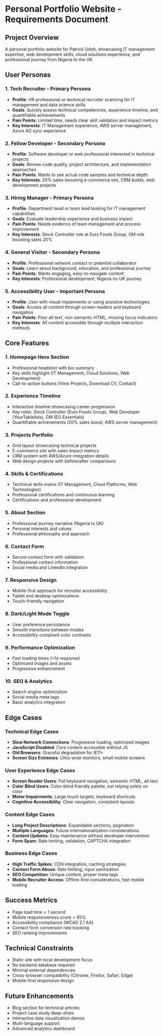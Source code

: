 # Personal Portfolio Website - Requirements Document

## Project Overview
A personal portfolio website for Patrick Udoh, showcasing IT management expertise, web development skills, cloud solutions experience, and professional journey from Nigeria to the UK.

## User Personas

### 1. **Tech Recruiter** - Primary Persona
- **Profile**: HR professional or technical recruiter scanning for IT management and data science skills
- **Goals**: Quickly assess technical competencies, experience timeline, and quantifiable achievements
- **Pain Points**: Limited time, needs clear skill validation and impact metrics
- **Key Interests**: IT Management experience, AWS server management, Azure AD sync experience

### 2. **Fellow Developer** - Secondary Persona  
- **Profile**: Software developer or web professional interested in technical projects
- **Goals**: Review code quality, project architecture, and implementation approaches
- **Pain Points**: Wants to see actual code samples and technical depth
- **Key Interests**: 20% sales-boosting e-commerce site, CRM builds, web development projects

### 3. **Hiring Manager** - Primary Persona
- **Profile**: Department head or team lead looking for IT management capabilities
- **Goals**: Evaluate leadership experience and business impact
- **Pain Points**: Needs evidence of team management and process improvement
- **Key Interests**: Stock Controller role at Euro Foods Group, GM role boosting sales 20%

### 4. **General Visitor** - Secondary Persona
- **Profile**: Professional network contact or potential collaborator
- **Goals**: Learn about background, education, and professional journey
- **Pain Points**: Wants engaging, easy-to-navigate content
- **Key Interests**: Professional development, Nigeria-to-UK journey

### 5. **Accessibility User** - Important Persona
- **Profile**: User with visual impairments or using assistive technologies
- **Goals**: Access all content through screen readers and keyboard navigation
- **Pain Points**: Poor alt text, non-semantic HTML, missing focus indicators
- **Key Interests**: All content accessible through multiple interaction methods

## Core Features

### 1. **Homepage Hero Section**
- Professional headshot with bio summary
- Key skills highlight (IT Management, Cloud Solutions, Web Development)
- Call-to-action buttons (View Projects, Download CV, Contact)

### 2. **Experience Timeline**
- Interactive timeline showcasing career progression
- Key roles: Stock Controller (Euro Foods Group), Web Developer (YourTableAds), GM (EO Essentials)
- Quantifiable achievements (20% sales boost, AWS server management)

### 3. **Projects Portfolio**
- Grid layout showcasing technical projects
- E-commerce site with sales impact metrics
- CRM system with AWS/Azure integration details
- Web design projects with before/after comparisons

### 4. **Skills & Certifications**
- Technical skills matrix (IT Management, Cloud Platforms, Web Technologies)
- Professional certifications and continuous learning
- Certifications and professional development

### 5. **About Section**
- Professional journey narrative (Nigeria to UK)
- Personal interests and values
- Professional philosophy and approach

### 6. **Contact Form**
- Secure contact form with validation
- Professional contact information
- Social media and LinkedIn integration

### 7. **Responsive Design**
- Mobile-first approach for recruiter accessibility
- Tablet and desktop optimizations
- Touch-friendly navigation

### 8. **Dark/Light Mode Toggle**
- User preference persistence
- Smooth transitions between modes
- Accessibility-compliant color contrasts

### 9. **Performance Optimization**
- Fast loading times (<1s response)
- Optimized images and assets
- Progressive enhancement

### 10. **SEO & Analytics**
- Search engine optimization
- Social media meta tags
- Basic analytics integration

## Edge Cases

### Technical Edge Cases
- **Slow Network Connections**: Progressive loading, optimized images
- **JavaScript Disabled**: Core content accessible without JS
- **Old Browsers**: Graceful degradation for IE11+
- **Screen Size Extremes**: Ultra-wide monitors, small mobile screens

### User Experience Edge Cases
- **Screen Reader Users**: Full keyboard navigation, semantic HTML, alt text
- **Color Blind Users**: Color-blind friendly palette, not relying solely on color
- **Motor Impairments**: Large touch targets, keyboard shortcuts
- **Cognitive Accessibility**: Clear navigation, consistent layouts

### Content Edge Cases
- **Long Project Descriptions**: Expandable sections, pagination
- **Multiple Languages**: Future internationalization considerations
- **Content Updates**: Easy maintenance without developer intervention
- **Form Spam**: Rate limiting, validation, CAPTCHA integration

### Business Edge Cases
- **High Traffic Spikes**: CDN integration, caching strategies
- **Contact Form Abuse**: Rate limiting, input sanitization
- **SEO Competition**: Unique content, proper meta tags
- **Mobile Recruiter Access**: Offline-first considerations, fast mobile loading

## Success Metrics
- Page load time < 1 second
- Mobile responsiveness score > 95%
- Accessibility compliance (WCAG 2.1 AA)
- Contact form conversion rate tracking
- SEO ranking improvements

## Technical Constraints
- Static site with local development focus
- No backend database required
- Minimal external dependencies
- Cross-browser compatibility (Chrome, Firefox, Safari, Edge)
- Mobile-first responsive design

## Future Enhancements
- Blog section for technical articles
- Project case study deep-dives
- Interactive data visualization demos
- Multi-language support
- Advanced analytics dashboard
